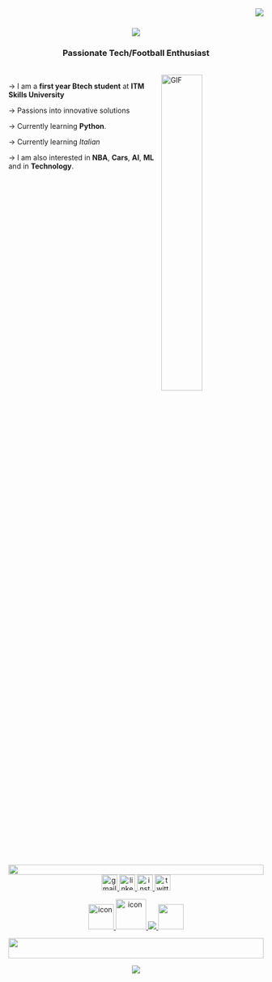 <img align="right" src="https://visitor-badge.laobi.icu/badge?page_id=faheemmuhammed1133.faheemmuhammed1133"/>

<h1 align="center">
    <img src="https://readme-typing-svg.herokuapp.com/?font=Righteous&size=35&center=true&vCenter=true&width=500&height=70&duration=4000&lines=Ciao+,+Salve;" />
</h1>

<h3 align="center">Passionate Tech/Football Enthusiast</h3>

<br/>

<img align="right" alt="GIF" src="https://user-images.githubusercontent.com/74038190/226190894-18e959ba-d458-4a94-ac44-790190f2a947.gif" height="40%" width="40%"/>

 <div align="left">

-> I am a **first year Btech student** at **ITM Skills University**
 
-> Passions into innovative solutions

-> Currently learning **Python**.

-> Currently learning _Italian_

-> I am also interested in **NBA**, **Cars**, **AI**, **ML** and in **Technology**.

 </div>
 
<img src="https://i.imgur.com/dBaSKWF.gif" height="20" width="100%">


<div align="center">
  <a href="https://mail.google.com/mail/?view=cm&fs=1&to=muhammedfaheem1133@gmail.com" target="_blank">
    <img src="https://img.shields.io/static/v1?message=Gmail&logo=gmail&label=&color=D14836&logoColor=white&labelColor=&style=for-the-badge" height="31" alt="gmail logo"  />
  </a>
  <a href="https://www.linkedin.com/in/muhammed-faheem-9bbb89223" target="_blank">
    <img src="https://img.shields.io/static/v1?message=LinkedIn&logo=linkedin&label=&color=0077B5&logoColor=white&labelColor=&style=for-the-badge" height="31" alt="linkedin logo"  />
  </a>
    <a href="https:/https://www.instagram.com/muhammed___fahee_m" target="_blank">
    <img src="https://img.shields.io/static/v1?message=Instagram&logo=instagram&label=&color=fccc63&logoColor=white&labelColor=&style=for-the-badge" height="31" alt="instagram logo"  />
  </a>
  <a href="https://twitter.com/faeem6327" target="_blank">
    <img src="https://img.shields.io/static/v1?message=Twitter&logo=twitter&label=&color=1DA1F2&logoColor=white&labelColor=&style=for-the-badge" height="31" alt="twitter logo"  />
  </a>
  
</div>

<p align="center">
  <a href="https://skillicons.dev">
    <img src="https://techstack-generator.vercel.app/python-icon.svg" alt="icon" width="50" height="50" />
    <img src="https://techstack-generator.vercel.app/cpp-icon.svg" alt="icon" width="60" height="60" />
    <img src="https://skillicons.dev/icons?i=git,github,c,vscode&theme=light" />
    <img src="https://www.appsheet.com/Content/img/material/appsheet_rebrand_logo.svg" width="50" height="50">
  </a>

</div>
</p>

<img src="https://i.imgur.com/dBaSKWF.gif" height="40" width="100%">
  
</div>
<div align="center">
    
</p>



![](https://github-readme-activity-graph.vercel.app/graph?username=faheemmuhammed1133&bg_color=ffffff&color=0042aa&line=b88504&point=0061ff&area=true&area_color=f2c33f&hide_border=true)

</div>

    
</p>

